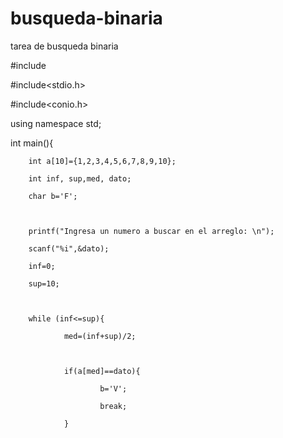 # busqueda-binaria
tarea de busqueda binaria

#include<iostream>

#include<stdio.h>

#include<conio.h>



using namespace std;



int main(){

        

        int a[10]={1,2,3,4,5,6,7,8,9,10};

        int inf, sup,med, dato;

        char b='F';

        

        printf("Ingresa un numero a buscar en el arreglo: \n");

        scanf("%i",&dato);

        inf=0;

        sup=10;

        

        while (inf<=sup){

                med=(inf+sup)/2;

                

                if(a[med]==dato){

                        b='V';

                        break;

                }
